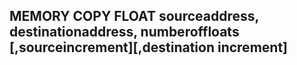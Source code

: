 ## MEMORY COPY FLOAT sourceaddress, destinationaddress, numberoffloats [,sourceincrement][,destination increment]

